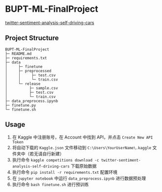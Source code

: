 # BUPT-ML-FinalProject
[twitter-sentiment-analysis-self-driving-cars](https://www.kaggle.com/competitions/twitter-sentiment-analysis-self-driving-cars)

## Project Structure
```
BUPT-ML-FinalProject
├─ README.md
├─ requirements.txt
├─ data
│     ├─ finetune
│     ├─ preprocessed
│     │     ├─ test.csv
│     │     └─ train.csv
│     └─ release
│          ├─ sample.csv
│          ├─ test.csv
│          └─ train.csv
├─ data_preprocess.ipynb
├─ finetune.py
└─ finetune.sh
```

## Usage
1. 在 Kaggle 中注册账号，在 Account 中找到 API，并点击 `Create New API Token`
2. 将自动下载的 `Kaggle.json` 文件移动到 `C:\Users\YourUserName\.kaggle` 文件夹中（若无请自行新建）
3. 执行命令 `kaggle competitions download -c twitter-sentiment-analysis-self-driving-cars` 下载原始数据
4. 执行命令 `pip install -r requirements.txt` 配置环境
5. 在 `jupyter notebook` 中运行 `data_preprocess.ipynb` 进行数据预处理
6. 执行命令 `bash finetune.sh` 进行预训练

